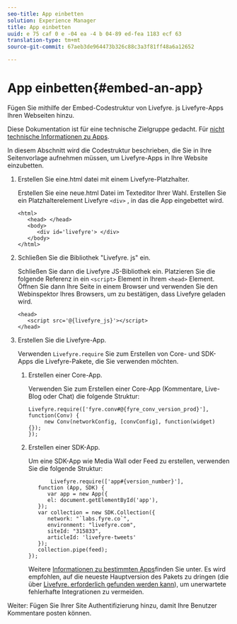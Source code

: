 ```yaml
---
seo-title: App einbetten
solution: Experience Manager
title: App einbetten
uuid: e 75 caf 0 e -04 ea -4 b 04-89 ed-fea 1183 ecf 63
translation-type: tm+mt
source-git-commit: 67aeb3de964473b326c88c3a3f81ff48a6a12652

---
```



# App einbetten{#embed-an-app}

Fügen Sie mithilfe der Embed-Codestruktur von Livefyre. js Livefyre-Apps Ihren Webseiten hinzu.

Diese Dokumentation ist für eine technische Zielgruppe gedacht. Für [nicht technische Informationen zu Apps](/help/using/c-about-apps/c-about-apps.md).

In diesem Abschnitt wird die Codestruktur beschrieben, die Sie in Ihre Seitenvorlage aufnehmen müssen, um Livefyre-Apps in Ihre Website einzubetten.

1. Erstellen Sie eine.html datei mit einem Livefyre-Platzhalter.

   Erstellen Sie eine neue.html Datei im Texteditor Ihrer Wahl. Erstellen Sie ein Platzhalterelement Livefyre `<div>` , in das die App eingebettet wird.

   ```
   <html> 
      <head> </head> 
      <body> 
         <div id='livefyre'> </div> 
      </body> 
   </html>
   ```

1. Schließen Sie die Bibliothek &quot;Livefyre. js&quot; ein.

   Schließen Sie dann die Livefyre JS-Bibliothek ein. Platzieren Sie die folgende Referenz in ein `<script>` Element in Ihrem `<head>` Element. Öffnen Sie dann Ihre Seite in einem Browser und verwenden Sie den Webinspektor Ihres Browsers, um zu bestätigen, dass Livefyre geladen wird.

   ```
   <head> 
      <script src='@{livefyre_js}'></script> 
   </head> 
   ```

1. Erstellen Sie die Livefyre-App.

   Verwenden `Livefyre.require` Sie zum Erstellen von Core- und SDK-Apps die Livefyre-Pakete, die Sie verwenden möchten.

   1. Erstellen einer Core-App.

      Verwenden Sie zum Erstellen einer Core-App (Kommentare, Live-Blog oder Chat) die folgende Struktur:

      ```
      Livefyre.require(['fyre.conv#@{fyre_conv_version_prod}'], function(Conv) { 
           new Conv(networkConfig, [convConfig], function(widget) {});  
      });  
      ```

   1. Erstellen einer SDK-App.

      Um eine SDK-App wie Media Wall oder Feed zu erstellen, verwenden Sie die folgende Struktur:

      ```
             Livefyre.require(['app#{version_number}'], 
         function (App, SDK) { 
            var app = new App({ 
            el: document.getElementById('app'), 
         }); 
         var collection = new SDK.Collection({ 
            network: "`labs.fyre.co`", 
            environment: "livefyre.com", 
            siteId: "315833", 
            articleId: 'livefyre-tweets' 
         }); 
         collection.pipe(feed); 
      }); 
      ```

      Weitere [Informationen zu bestimmten Apps](/help/using/c-about-apps/c-about-apps.md)finden Sie unter. Es wird empfohlen, auf die neueste Hauptversion des Pakets zu dringen (die über [Livefyre. erforderlich gefunden werden kann](https://cdn.livefyre.com/packages.html)), um unerwartete fehlerhafte Integrationen zu vermeiden.

Weiter: Fügen Sie Ihrer Site Authentifizierung hinzu, damit Ihre Benutzer Kommentare posten können.
